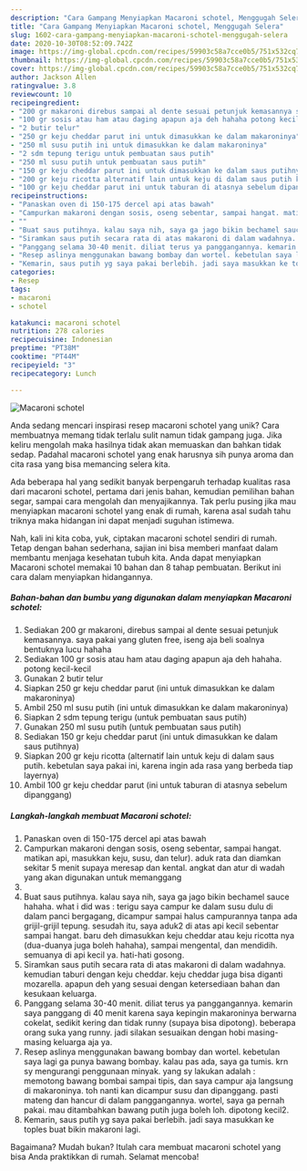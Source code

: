 ```yaml
---
description: "Cara Gampang Menyiapkan Macaroni schotel, Menggugah Selera"
title: "Cara Gampang Menyiapkan Macaroni schotel, Menggugah Selera"
slug: 1602-cara-gampang-menyiapkan-macaroni-schotel-menggugah-selera
date: 2020-10-30T08:52:09.742Z
image: https://img-global.cpcdn.com/recipes/59903c58a7cce0b5/751x532cq70/macaroni-schotel-foto-resep-utama.jpg
thumbnail: https://img-global.cpcdn.com/recipes/59903c58a7cce0b5/751x532cq70/macaroni-schotel-foto-resep-utama.jpg
cover: https://img-global.cpcdn.com/recipes/59903c58a7cce0b5/751x532cq70/macaroni-schotel-foto-resep-utama.jpg
author: Jackson Allen
ratingvalue: 3.8
reviewcount: 10
recipeingredient:
- "200 gr makaroni direbus sampai al dente sesuai petunjuk kemasannya saya pakai yang gluten free iseng aja beli soalnya bentuknya lucu hahaha"
- "100 gr sosis atau ham atau daging apapun aja deh hahaha potong kecilkecil"
- "2 butir telur"
- "250 gr keju cheddar parut ini untuk dimasukkan ke dalam makaroninya"
- "250 ml susu putih ini untuk dimasukkan ke dalam makaroninya"
- "2 sdm tepung terigu untuk pembuatan saus putih"
- "250 ml susu putih untuk pembuatan saus putih"
- "150 gr keju cheddar parut ini untuk dimasukkan ke dalam saus putihnya"
- "200 gr keju ricotta alternatif lain untuk keju di dalam saus putih kebetulan saya pakai ini karena ingin ada rasa yang berbeda tiap layernya"
- "100 gr keju cheddar parut ini untuk taburan di atasnya sebelum dipanggang"
recipeinstructions:
- "Panaskan oven di 150-175 dercel api atas bawah"
- "Campurkan makaroni dengan sosis, oseng sebentar, sampai hangat. matikan api, masukkan keju, susu, dan telur). aduk rata dan diamkan sekitar 5 menit supaya meresap dan kental. angkat dan atur di wadah yang akan digunakan untuk memanggang"
- ""
- "Buat saus putihnya. kalau saya nih, saya ga jago bikin bechamel sauce hahaha. what i did was : terigu saya campur ke dalam susu dulu di dalam panci bergagang, dicampur sampai halus campurannya tanpa ada grijil-grijil tepung. sesudah itu, saya aduk2 di atas api kecil sebentar sampai hangat. baru deh dimasukkan keju cheddar atau keju ricotta nya (dua-duanya juga boleh hahaha), sampai mengental, dan mendidih. semuanya di api kecil ya. hati-hati gosong."
- "Siramkan saus putih secara rata di atas makaroni di dalam wadahnya. kemudian taburi dengan keju cheddar. keju cheddar juga bisa diganti mozarella. apapun deh yang sesuai dengan ketersediaan bahan dan kesukaan keluarga."
- "Panggang selama 30-40 menit. diliat terus ya panggangannya. kemarin saya panggang di 40 menit karena saya kepingin makaroninya berwarna cokelat, sedikit kering dan tidak runny (supaya bisa dipotong). beberapa orang suka yang runny. jadi silakan sesuaikan dengan hobi masing-masing keluarga aja ya."
- "Resep aslinya menggunakan bawang bombay dan wortel. kebetulan saya lagi ga punya bawang bombay. kalau pas ada, saya ga tumis. krn sy mengurangi penggunaan minyak. yang sy lakukan adalah : memotong bawang bombai sampai tipis, dan saya campur aja langsung di makaroninya. toh nanti kan dicampur susu dan dipanggang. pasti mateng dan hancur di dalam panggangannya. wortel, saya ga pernah pakai. mau ditambahkan bawang putih juga boleh loh. dipotong kecil2."
- "Kemarin, saus putih yg saya pakai berlebih. jadi saya masukkan ke toples buat bikin makaroni lagi."
categories:
- Resep
tags:
- macaroni
- schotel

katakunci: macaroni schotel 
nutrition: 278 calories
recipecuisine: Indonesian
preptime: "PT38M"
cooktime: "PT44M"
recipeyield: "3"
recipecategory: Lunch

---
```



![Macaroni schotel](https://img-global.cpcdn.com/recipes/59903c58a7cce0b5/751x532cq70/macaroni-schotel-foto-resep-utama.jpg)

Anda sedang mencari inspirasi resep macaroni schotel yang unik? Cara membuatnya memang tidak terlalu sulit namun tidak gampang juga. Jika keliru mengolah maka hasilnya tidak akan memuaskan dan bahkan tidak sedap. Padahal macaroni schotel yang enak harusnya sih punya aroma dan cita rasa yang bisa memancing selera kita.

Ada beberapa hal yang sedikit banyak berpengaruh terhadap kualitas rasa dari macaroni schotel, pertama dari jenis bahan, kemudian pemilihan bahan segar, sampai cara mengolah dan menyajikannya. Tak perlu pusing jika mau menyiapkan macaroni schotel yang enak di rumah, karena asal sudah tahu triknya maka hidangan ini dapat menjadi suguhan istimewa.




Nah, kali ini kita coba, yuk, ciptakan macaroni schotel sendiri di rumah. Tetap dengan bahan sederhana, sajian ini bisa memberi manfaat dalam membantu menjaga kesehatan tubuh kita. Anda dapat menyiapkan Macaroni schotel memakai 10 bahan dan 8 tahap pembuatan. Berikut ini cara dalam menyiapkan hidangannya.

<!--inarticleads1-->

##### Bahan-bahan dan bumbu yang digunakan dalam menyiapkan Macaroni schotel:

1. Sediakan 200 gr makaroni, direbus sampai al dente sesuai petunjuk kemasannya. saya pakai yang gluten free, iseng aja beli soalnya bentuknya lucu hahaha
1. Sediakan 100 gr sosis atau ham atau daging apapun aja deh hahaha. potong kecil-kecil
1. Gunakan 2 butir telur
1. Siapkan 250 gr keju cheddar parut (ini untuk dimasukkan ke dalam makaroninya)
1. Ambil 250 ml susu putih (ini untuk dimasukkan ke dalam makaroninya)
1. Siapkan 2 sdm tepung terigu (untuk pembuatan saus putih)
1. Gunakan 250 ml susu putih (untuk pembuatan saus putih)
1. Sediakan 150 gr keju cheddar parut (ini untuk dimasukkan ke dalam saus putihnya)
1. Siapkan 200 gr keju ricotta (alternatif lain untuk keju di dalam saus putih. kebetulan saya pakai ini, karena ingin ada rasa yang berbeda tiap layernya)
1. Ambil 100 gr keju cheddar parut (ini untuk taburan di atasnya sebelum dipanggang)




<!--inarticleads2-->

##### Langkah-langkah membuat Macaroni schotel:

1. Panaskan oven di 150-175 dercel api atas bawah
1. Campurkan makaroni dengan sosis, oseng sebentar, sampai hangat. matikan api, masukkan keju, susu, dan telur). aduk rata dan diamkan sekitar 5 menit supaya meresap dan kental. angkat dan atur di wadah yang akan digunakan untuk memanggang
1. 
1. Buat saus putihnya. kalau saya nih, saya ga jago bikin bechamel sauce hahaha. what i did was : terigu saya campur ke dalam susu dulu di dalam panci bergagang, dicampur sampai halus campurannya tanpa ada grijil-grijil tepung. sesudah itu, saya aduk2 di atas api kecil sebentar sampai hangat. baru deh dimasukkan keju cheddar atau keju ricotta nya (dua-duanya juga boleh hahaha), sampai mengental, dan mendidih. semuanya di api kecil ya. hati-hati gosong.
1. Siramkan saus putih secara rata di atas makaroni di dalam wadahnya. kemudian taburi dengan keju cheddar. keju cheddar juga bisa diganti mozarella. apapun deh yang sesuai dengan ketersediaan bahan dan kesukaan keluarga.
1. Panggang selama 30-40 menit. diliat terus ya panggangannya. kemarin saya panggang di 40 menit karena saya kepingin makaroninya berwarna cokelat, sedikit kering dan tidak runny (supaya bisa dipotong). beberapa orang suka yang runny. jadi silakan sesuaikan dengan hobi masing-masing keluarga aja ya.
1. Resep aslinya menggunakan bawang bombay dan wortel. kebetulan saya lagi ga punya bawang bombay. kalau pas ada, saya ga tumis. krn sy mengurangi penggunaan minyak. yang sy lakukan adalah : memotong bawang bombai sampai tipis, dan saya campur aja langsung di makaroninya. toh nanti kan dicampur susu dan dipanggang. pasti mateng dan hancur di dalam panggangannya. wortel, saya ga pernah pakai. mau ditambahkan bawang putih juga boleh loh. dipotong kecil2.
1. Kemarin, saus putih yg saya pakai berlebih. jadi saya masukkan ke toples buat bikin makaroni lagi.




Bagaimana? Mudah bukan? Itulah cara membuat macaroni schotel yang bisa Anda praktikkan di rumah. Selamat mencoba!
